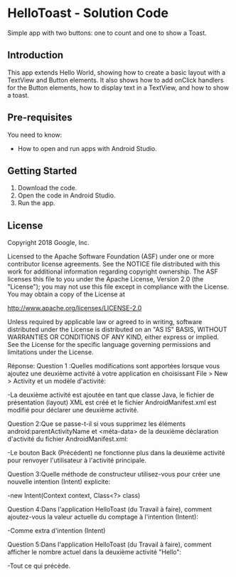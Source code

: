 HelloToast - Solution Code
==========================

Simple app with two buttons: one to count and one to show a Toast.

Introduction
------------

This app extends Hello World, showing how to create a basic layout with a
TextView and Button elements. It also shows how to add onClick handlers
for the Button elements, how to display text in a TextView, and
how to show a toast.

Pre-requisites
--------------

You need to know:
- How to open and run apps with Android Studio.

Getting Started
---------------

1. Download the code.
2. Open the code in Android Studio.
3. Run the app.


License
-------

Copyright 2018 Google, Inc.

Licensed to the Apache Software Foundation (ASF) under one or more contributor
license agreements.  See the NOTICE file distributed with this work for
additional information regarding copyright ownership.  The ASF licenses this
file to you under the Apache License, Version 2.0 (the "License"); you may not
use this file except in compliance with the License.  You may obtain a copy of
the License at

  http://www.apache.org/licenses/LICENSE-2.0

Unless required by applicable law or agreed to in writing, software
distributed under the License is distributed on an "AS IS" BASIS, WITHOUT
WARRANTIES OR CONDITIONS OF ANY KIND, either express or implied.  See the
License for the specific language governing permissions and limitations under
the License.

Réponse:
Question 1 :Quelles modifications sont apportées lorsque vous ajoutez une deuxième activité à votre application en choisissant File > New > Activity 
et un modèle d'activité:

-La deuxième activité est ajoutée en tant que classe Java, le fichier de présentation (layout) XML est créé et le fichier AndroidManifest.xml 
est modifié pour déclarer une deuxième activité.

Question 2:Que se passe-t-il si vous supprimez les éléments android:parentActivityName et <méta-data> de la deuxième déclaration 
d'activité du fichier AndroidManifest.xml:

-Le bouton Back (Précédent) ne fonctionne plus dans la deuxième activité pour renvoyer l'utilisateur à l'activité principale.

Question 3:Quelle méthode de constructeur utilisez-vous pour créer une nouvelle intention (Intent) explicite:

-new Intent(Context context, Class<?> class)

Question 4:Dans l'application HelloToast (du Travail à faire), comment ajoutez-vous la valeur actuelle 
du comptage à l'intention (Intent):

-Comme extra d'intention (Intent)

Question 5:Dans l'application HelloToast (du Travail à faire), comment afficher le nombre actuel dans 
la deuxième activité "Hello":

-Tout ce qui précède.

